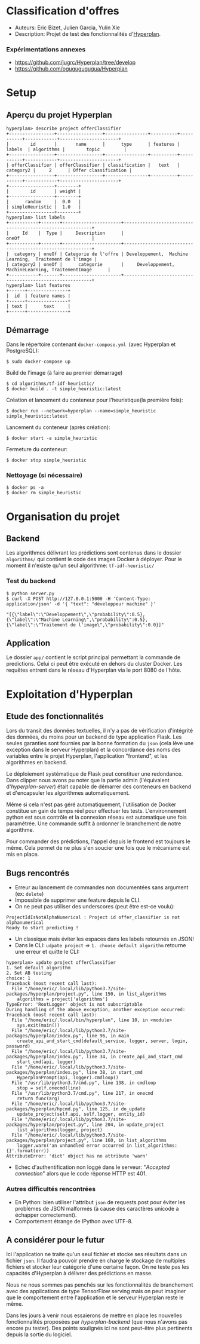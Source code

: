 # Classification d'offres

+ Auteurs: Eric Bizet, Julien Garcia, Yulin Xie
+ Description: Projet de test des fonctionnalités d'[Hyperplan](https://hyperplan.io/index.html). 


### Expérimentations annexes

+ https://github.com/jugrc/Hyperplan/tree/develop
+ https://github.com/ogugugugugua/Hyperplan

# Setup

## Aperçu du projet Hyperplan

```console
hyperplan> describe project offerClassifier
+-----------------+-----------------+----------------+----------+-----------+------------+----------------------+
|        id       |       name      |      type      | features |   labels  | algorithms |        topic         |
+-----------------+-----------------+----------------+----------+-----------+------------+----------------------+
| offerClassifier | offerClassifier | classification |   text   | category2 |     2      | Offer classification |
+-----------------+-----------------+----------------+----------+-----------+------------+----------------------+
+-----------------+--------+
|        id       | weight |
+-----------------+--------+
|      random     |  0.0   |
| simpleHeuristic |  1.0   |
+-----------------+--------+
hyperplan> list labels
+-----------+-------+----------------------+----------------------------------------------------------+
|     Id    |  Type |     Description      |                          oneOf                           |
+-----------+-------+----------------------+----------------------------------------------------------+
|  category | oneOf | Categorie de l'offre | Developpement,  Machine Learning,  Traitement de l'image |
| category2 | oneOf |      categorie       |     Developpement, MachineLearning, TraitementImage      |
+-----------+-------+----------------------+----------------------------------------------------------+
hyperplan> list features
+------+---------------+
|  id  | feature names |
+------+---------------+
| text |      text     |
+------+---------------+
```

## Démarrage

Dans le répertoire contenant `docker-compose.yml `(avec Hyperplan et PostgreSQL):

```console
$ sudo docker-compose up
```

Build de l'image (à faire au premier démarrage)

```console
$ cd algorithms/tf-idf-heuristic/
$ docker build . -t simple_heuristic:latest
```

Création et lancement du conteneur pour l'heuristique(la première fois):

```console
$ docker run --network=hyperplan --name=simple_heuristic simple_heuristic:latest
```

Lancement du conteneur (après création):

```console
$ docker start -a simple_heuristic
```

Fermeture du conteneur:

```console
$ docker stop simple_heuristic
```

### Nettoyage (si nécessaire)

```console
$ docker ps -a
$ docker rm simple_heuristic
```


# Organisation du projet

## Backend

Les algorithmes délivrant les prédictions sont contenus dans le dossier `algorithms/` qui contient le code des images Docker à déployer. Pour le moment il n'existe qu'un seul algorithme: `tf-idf-heuristic/`

### Test du backend

```console
$ python server.py
$ curl -X POST http://127.0.0.1:5000 -H 'Content-Type: application/json' -d '{ "text": "développeur machine" }'
```

    "[{\"label\":\"Developpement\",\"probability\":0.5},{\"label\":\"Machine Learning\",\"probability\":0.5},{\"label\":\"Traitement de l'image\",\"probability\":0.0}]"

## Application

Le dossier `app/` contient le script principal permettant la commande de predictions. Celui ci peut être exécuté en dehors du cluster Docker. Les requêtes entrent dans le réseau d'Hyperplan via le port 8080 de l'hôte.


# Exploitation d'Hyperplan

## Etude des fonctionnalités

Lors du transit des données textuelles, il n'y a pas de vérification d'intégrité des données, du moins pour un backend de type application Flask. Les seules garanties sont fournies par la bonne formation du `json` (cela lève une exception dans le serveur Hyperplan) et la concordance des noms des variables entre le projet Hyperplan, l'application "frontend", et les algorithmes en backend.

Le déploiement systématique de Flask peut constituer une redondance. Dans clipper nous avons pu noter que la partie admin (l'équivalent d'*hyperplan-server*) était capable de démarrer des conteneurs en backend et d'encapsuler les algorithmes automatiquement.

Même si cela n'est pas géré automatiquement, l'utilisation de Docker constitue un gain de temps réel pour effectuer les tests. L'environnement python est sous contrôle et la connexion réseau est automatique une fois paramétrée. Une commande suffit à ordonner le branchement de notre algorithme.

Pour commander des prédictions, l'appel depuis le frontend est toujours le même. Cela permet de ne plus s'en soucier une fois que le mécanisme est mis en place.

## Bugs rencontrés

+ Erreur au lancement de commandes non documentées sans argument (ex: `delete`)
+ Impossible de supprimer une feature depuis le CLI.
+ On ne peut pas utiliser des underscores (peut être est-ce voulu):

```console
ProjectIdIsNotAlphaNumerical : Project id offer_classifier is not alphanumerical
Ready to start predicting ! 
```

+ Un classique mais éviter les espaces dans les labels retournés en JSON!
+ Dans le CLI: `udpate project` => `1. choose default algorithm` retourne une erreur et quitte le CLI:


```console
hyperplan> update project offerClassifier
1. Set default algorithm
2. Set AB testing
choice: 1
Traceback (most recent call last):
  File "/home/eric/.local/lib/python3.7/site-packages/hyperplan/project.py", line 150, in list_algorithms
    algorithms = project['algorithms']
TypeError: 'RootLogger' object is not subscriptable
During handling of the above exception, another exception occurred:
Traceback (most recent call last):
  File "/home/eric/.local/bin/hyperplan", line 10, in <module>
    sys.exit(main())
  File "/home/eric/.local/lib/python3.7/site-packages/hyperplan/index.py", line 96, in main
    create_api_and_start_cmd(default_service, logger, server, login, password)
  File "/home/eric/.local/lib/python3.7/site-packages/hyperplan/index.py", line 34, in create_api_and_start_cmd
    start_cmd(api, logger)
  File "/home/eric/.local/lib/python3.7/site-packages/hyperplan/index.py", line 38, in start_cmd
    HyperplanPrompt(api, logger).cmdloop()
  File "/usr/lib/python3.7/cmd.py", line 138, in cmdloop
    stop = self.onecmd(line)
  File "/usr/lib/python3.7/cmd.py", line 217, in onecmd
    return func(arg)
  File "/home/eric/.local/lib/python3.7/site-packages/hyperplan/hpcmd.py", line 125, in do_update
    update_project(self.api, self.logger, entity_id)
  File "/home/eric/.local/lib/python3.7/site-packages/hyperplan/project.py", line 204, in update_project
    list_algorithms(logger, project)
  File "/home/eric/.local/lib/python3.7/site-packages/hyperplan/project.py", line 160, in list_algorithms
    logger.warn('an unhandled error occurred in list_algorithms: {}'.format(err))
AttributeError: 'dict' object has no attribute 'warn'
```

+ Echec d'authentification non loggé dans le serveur: "*Accepted connection*" alors que le code réponse HTTP est 401.

### Autres difficultés rencontrées

+ En Python: bien utiliser l'attribut `json` de requests.post pour éviter les problèmes de JSON malformés (à cause des caractères unicode à échapper correctement).
+ Comportement étrange de IPython avec UTF-8.

## A considérer pour le futur

Ici l'application ne traite qu'un seul fichier et stocke ses résultats dans un fichier `json`. Il faudra pouvoir prendre en charge le stockage de multiples fichiers et stocker leur catégorie d'une certaine façon. On ne teste pas les capacités d'Hyperplan à délivrer des prédictions en masse.

Nous ne nous sommes pas penchés sur les fonctionnalités de branchement avec des applications de type TensorFlow serving mais on peut imaginer que le comportement entre l'application et le serveur Hyperplan reste le même.

Dans les jours à venir nous essaierons de mettre en place les nouvelles fonctionnalités proposées par *hyperplan-backend* (que nous n'avons pas encore pu tester). Des points soulignés ici ne sont peut-être plus pertinents depuis la sortie du logiciel.